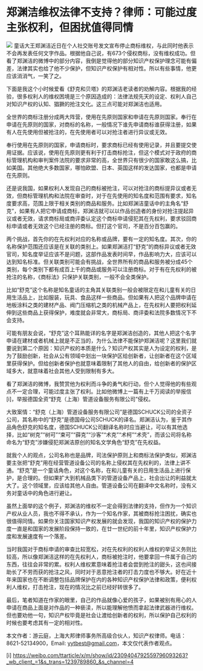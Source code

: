 # 郑渊洁维权法律不支持？律师：可能过度主张权利，但困扰值得同情

![](https://inews.gtimg.com/news_bt/OrBUYGnX9wEKc9KP5NtrAsd5-lsXCVJi2a7keInrcJCwQAA/1000)
童话大王郑渊洁近日在个人社交账号发文宣布停止商标维权，与此同时他表示不会再发表任何文字作品。根据他自己说，有673个侵权商标，没有维权成功。但看了郑渊洁的微博中的部分内容，我倒是觉得他的部分知识产权保护理念可能有偏差，法律其实也给了他不少保护，但知识产权保护有相对性。所以有些事情，他更应该消消气，一笑了之。

下面是我这个小时候爱看《舒克和贝塔》的郑渊洁老读者的劝解内容。根据我的经验，很多权利人的维权困境是三个原因造成的：法律法规先天的设定、权利人自己对知识产权的认知、猖獗的抢注文化。这三点可能对郑渊洁也适用。

全世界的商标注册分成两大阵营，使用在先原则国家和申请在先原则国家。奉行在申请在先原则的国家，对商标的名称，一般情况下谁先申请商标谁获得注册，如果有人在先使用但被抢注的，在先使用者可以对抢注者进行异议或无效。

奉行使用在先原则的国家，申请商标时，要求商标已经有使用记录，并且要提交使用证据。应该说，使用在先原则更有利于打击商标抢注，但这个模式对于政府的商标管理机构和审判案件法院的要求非常的高，全世界只有很少的国家敢这么搞，比如美国。其他绝大多数国家，哪怕欧盟、日本、英国这样的发达国家，也都是申请在先原则。

还是说我国，如果权利人发现自己的商标被抢注，可以对抢注的商标提异议或者无效，但商标管理机构和法院在审查时，对于在先使用的知名度和范围有要求，知名度要求高，范围上限于相关类别的商品和服务。比如郑渊洁童话中的主角名“舒克”，如果有人把它申请成商标，郑渊洁就可以以作品创造者的身份对抢注提起异议或者无效，请求商标局或商评委认定这个商标申请侵犯其在先权利，要求驳回商标申请或者无效这个已经注册的商标。但打这个官司，不是百分百包赢的。

两个挑战，首先你的在先权利对应的名称或品牌，要有一定的知名度。其次，你的名称保护范围还应该是在关联的类别上。如果郑渊洁打“舒克”的商标异议或者无效官司，知名度举证应该不是问题，这部作品发表时间早，作品影响力大，应该可以达到知名标准。但关联类别可能会有挑战，全世界所有的商品和服务被分成45个类别，每个类别下都有成百上千的商品或服务可以注册商标。对于有在先权利的被抢注的名称，《商标法》只保护关联类别，一般不会全类保护。

比如“舒克”这个名称是知名童话的主角其关联类别一般会被限定在和儿童有关的日用生活品上，比如服装，玩具、食品这样一些商品。但如果有人把这个品牌申请在地板涂料之类的建材产品、阀门压缩机之类的机械产品上，在先权利人要把权利延伸到这些商品上获得保护，难度就会非常大，商标局、商评委和法院多数情况下不会支持。

可能有朋友会说，“舒克”这个耳熟能详的名字是郑渊洁创造的，其他人把这个名字申请在建材或者机械上就是不正当的，为什么法律不能保护郑渊洁呢？这里我们就要说到第二个原因：知识产权的本质是什么？知识产权其实是人为设定的权利，是为了鼓励创新，社会从公有领域中划出一块保护区给创新者，让创新者在这个区域里获得保护。但给创新者保护也就意味着限制了其他人的自由，给创新者的保护区域多大，就意味着社会其他人受到限制有多大。

看了郑渊洁的微博，我赞赏他为权利而斗争的勇气和行动，但个人觉得他的有些观点不一定合理，可能过度主张了权利。比如他微博上一篇有上千万阅读的举报信[i]，举报德国全资“舒克（上海）管道设备服务有限公司”侵权。

​大致案情：“舒克（上海）管道设备服务有限公司”是德国SCHUCK公司的全资子公司，其名称中的“舒克”是德国母公司SCHUCK的译名。郑渊洁认为，鉴于其作品角色舒克的知名度，德国SCHUCK公司翻译名称时应当避让，可以有其他选择，比如“树克”“树可”“束可”“薛克”“沙客”“术克”“术柯”“术壳”，而该公司将名称命名为“舒克”涉嫌侵犯郑渊洁原创的知名文学角色“舒克”在先权益。

就我个人的观点，公司名称也是品牌，司法保护原则上和商标法保护类似，郑渊洁要主张把“舒克”用在经营管道设备公司的名称上侵权其在先权利的，法律上讲不通。“舒克”是一个童话角色，对这个名称，在和儿童有关的日用生活品上进行保护，是合理的。但如果扩大到机械品类下的管道设备产品上，社会出让的利益就太大了。这个领域里，应该给其他人自由。管道设备公司在翻译中文名称时，没有义务对童话中的角色进行避让。

虽然上面举的这个例子，郑渊洁的维权不一定会得到法律的支持，但作为一个知识产权从业人员，我也不得不承认，作为一个知名作家，其被商标抢注困扰，确实也很值得同情。如果你关注国家知识产权发展的就会发现，我国的知识产权的保护力度一直是和国家的发展阶段保持一致的，在廿一世纪的前十年里，知识产权保护力度和发展速度有一个落差。

当时我国对于商标申请的审查比较宽松，对在先权利的权利人维权的举证义务则比较高，所以像郑渊洁这样的在先权利人，商标被抢注时，他要拿回一件属于自己的东西，往往会非常的累。权利人维权累意味着抢注者会尝到抢注的甜头，这也间接助长了不劳而获的抢注之风，同时对于恶意抢注者的打击力度也不够大。好在近十年来国家也在不断调整包括品牌保护在内的各种知识产权保护法律和政策，便利权利人维权，打击抢注，现在的情况比之前已经好转很多了。

最后，笔者知道在作家的眼里，自己的作品就像心爱的孩子，如果被别有用心的人申请在商品上面是对作品的一种亵渎，所以能理解他愤而拿起法律武器进行维权。但也要劝他一句，知识产权毕竟是社会让渡给创新者的权利，所以保护自己权利的时候也要考虑其有一定的相对性。

本文作者：游云庭，上海大邦律师事务所高级合伙人，知识产权律师。电话：8621-52134900，Email:
yytbest@gmail.com，本文仅代表作者观点。

[i]
https://weibo.com/ttarticle/x/m/show/id/2309404792559796093263?_wb_client_=1&s_trans=1239789860_&s_channel=4

